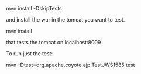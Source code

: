 mvn install -DskipTests

and install the war in the tomcat you want to test.

mvn install 

that tests the tomcat on localhost:8009

To run just the test:

mvn -Dtest=org.apache.coyote.ajp.TestJWS1585 test
